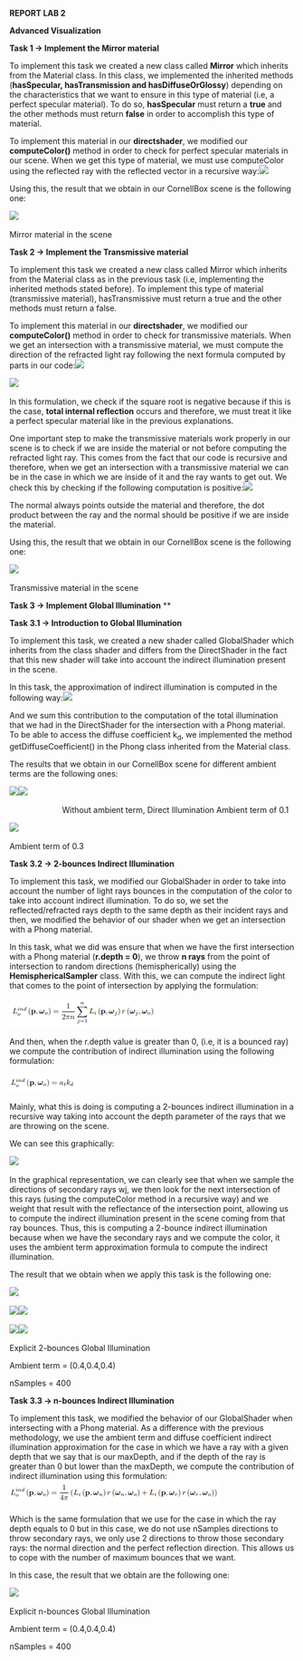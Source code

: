 ﻿

**REPORT LAB 2**

**Advanced Visualization**

**Task 1 → Implement the Mirror material**

To implement this task we created a new class called **Mirror** which inherits from the Material class. In this class, we implemented the inherited methods (**hasSpecular, hasTransmission and hasDiffuseOrGlossy**) depending on the characteristics that we want to ensure in this type of material (i.e, a perfect specular material). To do so, **hasSpecular** must return a **true** and the other methods must return **false** in order to accomplish this type of material.

To implement this material in our **directshader**, we modified our **computeColor()** method in order to check for perfect specular materials in our scene. When we get this type of material, we must use computeColor using the reflected ray with the reflected vector in a recursive way:![](Aspose.Words.395ae536-5b84-47c0-8a30-ae626f824a71.002.png)


Using this, the result that we obtain in our CornellBox scene is the following one:

![](Aspose.Words.395ae536-5b84-47c0-8a30-ae626f824a71.003.png)









Mirror material in the scene

**Task 2 → Implement   the Transmissive material**

To implement this task we created a new class called Mirror which inherits from the Material class as in the previous task (i.e, implementing the inherited methods stated before). To implement this type of material (transmissive material), hasTransmissive must return a true and the other methods must return a false.

To implement this material in our **directshader**, we modified our **computeColor()** method in order to check for transmissive materials. When we get an intersection with a transmissive material, we must compute the direction of the refracted light ray following the next formula computed by parts in our code:![](Aspose.Words.395ae536-5b84-47c0-8a30-ae626f824a71.004.png)


![](Aspose.Words.395ae536-5b84-47c0-8a30-ae626f824a71.005.png)

In this formulation, we check if the square root is negative because if this is the case, **total internal reflection** occurs and therefore, we must treat it like a perfect specular material like in the previous explanations.

One important step to make the transmissive materials work properly in our scene is to check if we are inside the material or not before computing the refracted light ray. This comes from the fact that our code is recursive and therefore, when we get an intersection with a transmissive material we can be in the case in which we are inside of it and the ray wants to get out. We check this by checking if the following computation is positive:![](Aspose.Words.395ae536-5b84-47c0-8a30-ae626f824a71.006.png)


The normal always points outside the material and therefore, the dot product between the ray and the normal should be positive if we are inside the material.

Using this, the result that we obtain in our CornellBox scene is the following one:

![](Aspose.Words.395ae536-5b84-47c0-8a30-ae626f824a71.007.png)









Transmissive material in the scene


**Task 3 → Implement Global Illumination**
**


**Task 3.1 → Introduction to Global Illumination**

To implement this task, we created a new shader called GlobalShader which inherits from the class shader and differs from the DirectShader in the fact that this new shader will take into account the indirect illumination present in the scene.

In this task, the approximation of indirect illumination is computed in the following way:![](Aspose.Words.395ae536-5b84-47c0-8a30-ae626f824a71.008.png)


And we sum this contribution to the computation of the total illumination that we had in the DirectShader for the intersection with a Phong material. To be able to access the diffuse coefficient k<sub>d</sub>, we implemented the method getDiffuseCoefficient() in the Phong class inherited from the Material class.

The results that we obtain in our CornellBox scene for different ambient terms are the following ones:

![](Aspose.Words.395ae536-5b84-47c0-8a30-ae626f824a71.009.png)![](Aspose.Words.395ae536-5b84-47c0-8a30-ae626f824a71.010.png)








`             `Without ambient term, Direct Illumination			      Ambient term of 0.1

![](Aspose.Words.395ae536-5b84-47c0-8a30-ae626f824a71.011.png)








Ambient term of 0.3


**Task 3.2 → 2-bounces Indirect Illumination**

To implement this task, we modified our GlobalShader in order to take into account the number of light rays bounces in the computation of the color to take into account indirect illumination. To do so, we set the reflected/refracted rays depth to the same depth as their incident rays and then, we modified the behavior of our shader when we get an intersection with a Phong material.

In this task, what we did was ensure that when we have the first intersection with a Phong material (**r.depth = 0**), we throw **n rays** from the point of intersection to random directions (hemispherically) using the **HemisphericalSampler** class. With this, we can compute the indirect light that comes to the point of intersection by applying the formulation: 

![](Aspose.Words.395ae536-5b84-47c0-8a30-ae626f824a71.012.png)






And then, when the r.depth value is greater than 0, (i.e, it is a bounced ray) we compute the contribution of indirect illumination using the following formulation:

![](Aspose.Words.395ae536-5b84-47c0-8a30-ae626f824a71.013.png)


Mainly, what this is doing is computing a 2-bounces indirect illumination in a recursive way taking into account the depth parameter of the rays that we are throwing on the scene.

We can see this graphically:

![](Aspose.Words.395ae536-5b84-47c0-8a30-ae626f824a71.014.png)










In the graphical representation, we can clearly see that when we sample the directions of secondary rays wj, we then look for the next intersection of this rays (using the computeColor method in a recursive way) and we weight that result with the reflectance of the intersection point, allowing us to compute the indirect illumination present in the scene coming from that ray bounces. Thus, this is computing a 2-bounce indirect illumination because when we have the secondary rays and we compute the color, it uses the ambient term approximation formula to compute the indirect illumination.

The result that we obtain when we apply this task is the following one:

![](Aspose.Words.395ae536-5b84-47c0-8a30-ae626f824a71.015.png)

![](Aspose.Words.395ae536-5b84-47c0-8a30-ae626f824a71.016.png)![](Aspose.Words.395ae536-5b84-47c0-8a30-ae626f824a71.017.png)


![](Aspose.Words.395ae536-5b84-47c0-8a30-ae626f824a71.018.png)![](Aspose.Words.395ae536-5b84-47c0-8a30-ae626f824a71.019.png)





Explicit 2-bounces Global Illumination

Ambient term = (0.4,0.4,0.4)

nSamples = 400


**Task 3.3 → n-bounces Indirect Illumination**

To implement this task, we modified the behavior of our GlobalShader when intersecting with a Phong material. As a difference with the previous methodology, we use the ambient term and diffuse coefficient indirect illumination approximation for the case in which we have a ray with a given depth that we say that is our maxDepth, and if the depth of the ray is greater than 0 but lower than the maxDepth, we compute the contribution of indirect illumination using this formulation:![](Aspose.Words.395ae536-5b84-47c0-8a30-ae626f824a71.020.png)



Which is the same formulation that we use for the case in which the ray depth equals to 0 but in this case, we do not use nSamples directions to throw secondary rays, we only use 2 directions to throw those secondary rays: the normal direction and the perfect reflection direction. This allows us to cope with the number of maximum bounces that we want.

In this case, the result that we obtain are the following one:

![](Aspose.Words.395ae536-5b84-47c0-8a30-ae626f824a71.021.png)














Explicit n-bounces Global Illumination

Ambient term = (0.4,0.4,0.4)

nSamples = 400










